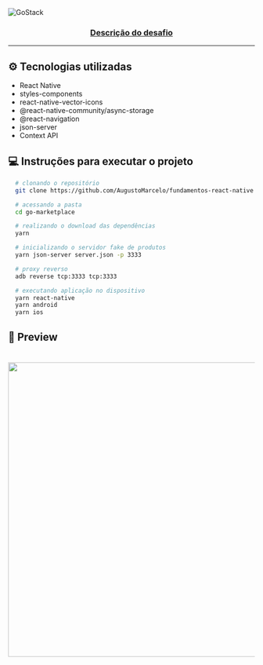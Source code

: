 <img alt="GoStack" src="https://storage.googleapis.com/golden-wind/bootcamp-gostack/header-desafios.png" />

<h3 align="center">

  [Descrição do desafio](https://github.com/Rocketseat/bootcamp-gostack-desafios/tree/master/desafio-fundamentos-react-native)
</h3>

---

## ⚙ Tecnologias utilizadas

  - React Native
  - styles-components
  - react-native-vector-icons
  - @react-native-community/async-storage
  - @react-navigation
  - json-server
  - Context API

## 💻 Instruções para executar o projeto

```bash
  # clonando o repositório
  git clone https://github.com/AugustoMarcelo/fundamentos-react-native.git

  # acessando a pasta
  cd go-marketplace

  # realizando o download das dependências
  yarn

  # inicializando o servidor fake de produtos
  yarn json-server server.json -p 3333

  # proxy reverso
  adb reverse tcp:3333 tcp:3333

  # executando aplicação no dispositivo
  yarn react-native
  yarn android
  yarn ios
```

## 📸 Preview

<h1 align="center">
  <img height="600" src="https://user-images.githubusercontent.com/11545976/80264263-f5b21c00-8669-11ea-9850-9fd51048db2c.gif">
</h1>
